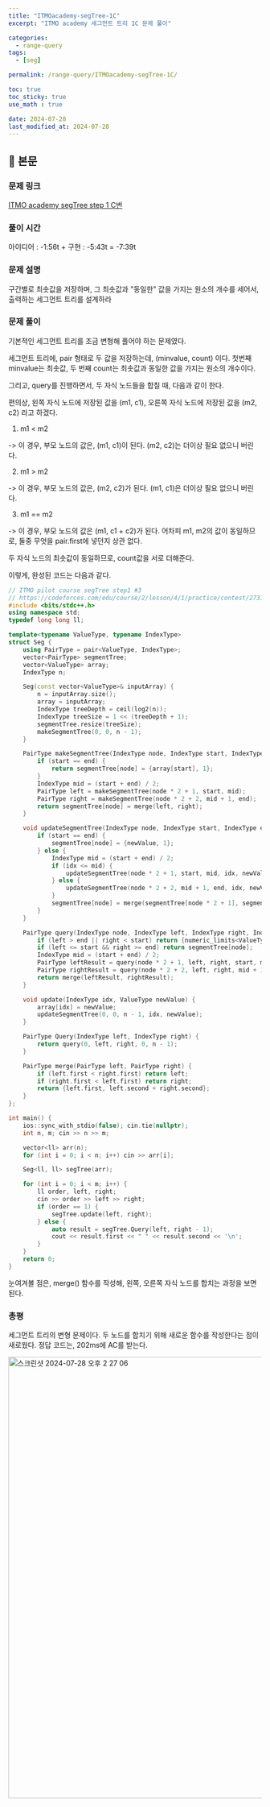 ```yaml
---
title: "ITMOacademy-segTree-1C"
excerpt: "ITMO academy 세그먼트 트리 1C 문제 풀이"

categories:
  - range-query
tags:
  - [seg]

permalink: /range-query/ITMOacademy-segTree-1C/

toc: true
toc_sticky: true
use_math : true

date: 2024-07-28
last_modified_at: 2024-07-28
---
```


## 🦥 본문

### 문제 링크

[ITMO academy segTree step 1 C번](https://codeforces.com/edu/course/2/lesson/4/1/practice/contest/273169/problem/C)

### 풀이 시간

아이디어 : -1:56t + 구현 : -5:43t = -7:39t

### 문제 설명

구간별로 최솟값을 저장하며, 그 최솟값과 "동일한" 값을 가지는 원소의 개수를 세어서, 출력하는 세그먼트 트리를 설계하라

### 문제 풀이

기본적인 세그먼트 트리를 조금 변형해 풀어야 하는 문제였다. 

세그먼트 트리에, pair 형태로 두 값을 저장하는데, (minvalue, count) 이다. 첫번째 minvalue는 최솟값, 두 번째 count는 최솟값과 동일한 값을 가지는 원소의 개수이다. 

그리고, query를 진행하면서, 두 자식 노드들을 합칠 때, 다음과 같이 한다. 

편의상, 왼쪽 자식 노드에 저장된 값을 (m1, c1), 오른쪽 자식 노드에 저장된 값을 (m2, c2) 라고 하겠다.

1. m1 < m2

-> 이 경우, 부모 노드의 값은, (m1, c1)이 된다. (m2, c2)는 더이상 필요 없으니 버린다. 

2. m1 > m2

-> 이 경우, 부모 노드의 값은, (m2, c2)가 된다. (m1, c1)은 더이상 필요 없으니 버린다. 

3. m1 == m2

-> 이 경우, 부모 노드의 값은 (m1, c1 + c2)가 된다. 어차피 m1, m2의 값이 동일하므로, 둘중 무엇을 pair.first에 넣던지 상관 없다. 

  두 자식 노드의 최솟값이 동일하므로, count값을 서로 더해준다. 

이렇게, 완성된 코드는 다음과 같다. 

```cpp
// ITMO pilot course segTree step1 #3
// https://codeforces.com/edu/course/2/lesson/4/1/practice/contest/273169/problem/C
#include <bits/stdc++.h>
using namespace std;
typedef long long ll;

template<typename ValueType, typename IndexType>
struct Seg {
    using PairType = pair<ValueType, IndexType>;
    vector<PairType> segmentTree;
    vector<ValueType> array;
    IndexType n;

    Seg(const vector<ValueType>& inputArray) {
        n = inputArray.size();
        array = inputArray;
        IndexType treeDepth = ceil(log2(n));
        IndexType treeSize = 1 << (treeDepth + 1);
        segmentTree.resize(treeSize);
        makeSegmentTree(0, 0, n - 1);
    }

    PairType makeSegmentTree(IndexType node, IndexType start, IndexType end) {
        if (start == end) {
            return segmentTree[node] = {array[start], 1};
        }
        IndexType mid = (start + end) / 2;
        PairType left = makeSegmentTree(node * 2 + 1, start, mid);
        PairType right = makeSegmentTree(node * 2 + 2, mid + 1, end);
        return segmentTree[node] = merge(left, right);
    }

    void updateSegmentTree(IndexType node, IndexType start, IndexType end, IndexType idx, ValueType newValue) {
        if (start == end) {
            segmentTree[node] = {newValue, 1};
        } else {
            IndexType mid = (start + end) / 2;
            if (idx <= mid) {
                updateSegmentTree(node * 2 + 1, start, mid, idx, newValue);
            } else {
                updateSegmentTree(node * 2 + 2, mid + 1, end, idx, newValue);
            }
            segmentTree[node] = merge(segmentTree[node * 2 + 1], segmentTree[node * 2 + 2]);
        }
    }

    PairType query(IndexType node, IndexType left, IndexType right, IndexType start, IndexType end) {
        if (left > end || right < start) return {numeric_limits<ValueType>::max(), 0};
        if (left <= start && right >= end) return segmentTree[node];
        IndexType mid = (start + end) / 2;
        PairType leftResult = query(node * 2 + 1, left, right, start, mid);
        PairType rightResult = query(node * 2 + 2, left, right, mid + 1, end);
        return merge(leftResult, rightResult);
    }

    void update(IndexType idx, ValueType newValue) {
        array[idx] = newValue;
        updateSegmentTree(0, 0, n - 1, idx, newValue);
    }

    PairType Query(IndexType left, IndexType right) {
        return query(0, left, right, 0, n - 1);
    }

    PairType merge(PairType left, PairType right) {
        if (left.first < right.first) return left;
        if (right.first < left.first) return right;
        return {left.first, left.second + right.second};
    }
};

int main() {
    ios::sync_with_stdio(false); cin.tie(nullptr);
    int n, m; cin >> n >> m;

    vector<ll> arr(n);
    for (int i = 0; i < n; i++) cin >> arr[i];

    Seg<ll, ll> segTree(arr);

    for (int i = 0; i < m; i++) {
        ll order, left, right;
        cin >> order >> left >> right;
        if (order == 1) {
            segTree.update(left, right);
        } else {
            auto result = segTree.Query(left, right - 1);
            cout << result.first << " " << result.second << '\n';
        }
    }
    return 0;
}
```

눈여겨볼 점은, merge() 함수를 작성해, 왼쪽, 오른쪽 자식 노드를 합치는 과정을 보면 된다. 

### 총평

세그먼트 트리의 변형 문제이다. 두 노드를 합치기 위해 새로운 함수를 작성한다는 점이 새로웠다. 정답 코드는, 202ms에 AC를 받는다.

<img width="877" alt="스크린샷 2024-07-28 오후 2 27 06" src="https://github.com/user-attachments/assets/10f30c3d-53eb-4123-bf15-78146c110c7f">






